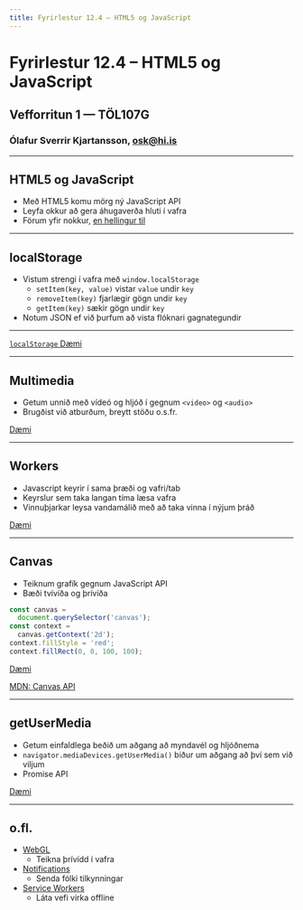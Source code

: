 ```yaml
---
title: Fyrirlestur 12.4 – HTML5 og JavaScript
---
```


# Fyrirlestur 12.4 – HTML5 og JavaScript

## Vefforritun 1 — TÖL107G

### Ólafur Sverrir Kjartansson, [osk@hi.is](mailto:osk@hi.is)

---

## HTML5 og JavaScript

* Með HTML5 komu mörg ný JavaScript API
* Leyfa okkur að gera áhugaverða hluti í vafra
* Förum yfir nokkur, [en hellingur til](https://developer.mozilla.org/en-US/docs/Web/Guide/HTML/HTML5)

***

## localStorage

* Vistum strengi í vafra með `window.localStorage`
  - `setItem(key, value)` vistar `value` undir `key`
  - `removeItem(key)` fjarlægir gögn undir `key`
  - `getItem(key)` sækir gögn undir `key`
* Notum JSON ef við þurfum að vista flóknari gagnategundir

***

[`localStorage` Dæmi](daemi/webapi/localstorage.html)

***

## Multimedia

* Getum unnið með vídeó og hljóð í gegnum `<video>` og `<audio>`
* Brugðist við atburðum, breytt stöðu o.s.fr.

[Dæmi](daemi/webapi/video.html)

***

## Workers

* Javascript keyrir í sama þræði og vafri/tab
* Keyrslur sem taka langan tíma læsa vafra
* Vinnuþjarkar leysa vandamálið með að taka vinna í nýjum þráð

[Dæmi](daemi/webapi/workers.html)

***

## Canvas

* Teiknum grafík gegnum JavaScript API
* Bæði tvívíða og þrívíða

<!-- eslint-disable operator-linebreak -->

```javascript
const canvas =
  document.querySelector('canvas');
const context =
  canvas.getContext('2d');
context.fillStyle = 'red';
context.fillRect(0, 0, 100, 100);
```

[Dæmi](daemi/webapi/canvas.html)

[MDN: Canvas API](https://developer.mozilla.org/en-US/docs/Web/API/Canvas_API)

***

## getUserMedia

* Getum einfaldlega beðið um aðgang að myndavél og hljóðnema
* `navigator.mediaDevices.getUserMedia()` biður um aðgang að því sem við viljum
* Promise API

[Dæmi](daemi/webapi/camera.html)

***

## o.fl.

* [WebGL](https://developer.mozilla.org/en-US/docs/Web/API/WebGL_API)
  - Teikna þrívídd í vafra
* [Notifications](https://developer.mozilla.org/en-US/docs/Web/API/notification)
  - Senda fólki tilkynningar
* [Service Workers](https://developer.mozilla.org/en-US/docs/Web/API/Service_Worker_API)
  - Láta vefi virka offline
